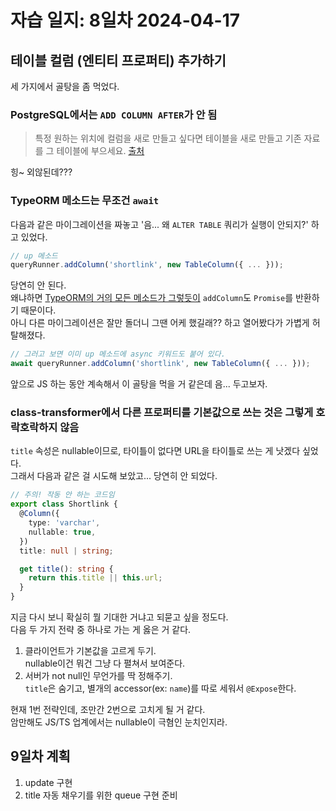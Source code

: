 # 자습 일지: 8일차 2024-04-17

## 테이블 컬럼 (엔티티 프로퍼티) 추가하기

세 가지에서 골탕을 좀 먹었다.

### PostgreSQL에서는 `ADD COLUMN AFTER`가 안 됨

> 특정 원하는 위치에 컬럼을 새로 만들고 싶다면 테이블을 새로 만들고 기존 자료를 그 테이블에 부으세요. [출처](https://dba.stackexchange.com/a/3277)

힝~ 외않된데???

### TypeORM 메소드는 무조건 `await`

다음과 같은 마이그레이션을 짜놓고 '음... 왜 `ALTER TABLE` 쿼리가 실행이 안되지?' 하고 있었다.

```ts
// up 메소드
queryRunner.addColumn('shortlink', new TableColumn({ ... }));
```

당연히 안 된다.  
왜냐하면 [TypeORM의 거의 모든 메소드가 그렇듯이](./2024-04-12.md#typeorm의-거의-모든-반환은-promise) `addColumn`도 `Promise`를 반환하기 때문이다.  
아니 다른 마이그레이션은 잘만 돌더니 그땐 어케 했길래?? 하고 열어봤다가 가볍게 허탈해졌다.

```ts
// 그러고 보면 이미 up 메소드에 async 키워드도 붙어 있다.
await queryRunner.addColumn('shortlink', new TableColumn({ ... }));
```

앞으로 JS 하는 동안 계속해서 이 골탕을 먹을 거 같은데 음... 두고보자.

### class-transformer에서 다른 프로퍼티를 기본값으로 쓰는 것은 그렇게 호락호락하지 않음

`title` 속성은 nullable이므로, 타이틀이 없다면 URL을 타이틀로 쓰는 게 낫겠다 싶었다.  
그래서 다음과 같은 걸 시도해 보았고... 당연히 안 되었다.

```ts
// 주의! 작동 안 하는 코드임
export class Shortlink {
  @Column({
    type: 'varchar',
    nullable: true,
  })
  title: null | string;

  get title(): string {
    return this.title || this.url;
  }
}
```

지금 다시 보니 확실히 뭘 기대한 거냐고 되묻고 싶을 정도다.  
다음 두 가지 전략 중 하나로 가는 게 옳은 거 같다.

1. 클라이언트가 기본값을 고르게 두기.  
   nullable이건 뭐건 그냥 다 펼쳐서 보여준다.
2. 서버가 not null인 무언가를 딱 정해주기.  
   `title`은 숨기고, 별개의 accessor(ex: `name`)를 따로 세워서 `@Expose`한다.

현재 1번 전략인데, 조만간 2번으로 고치게 될 거 같다.  
암만해도 JS/TS 업계에서는 nullable이 극혐인 눈치인지라.

## 9일차 계획

1. update 구현
2. title 자동 채우기를 위한 queue 구현 준비